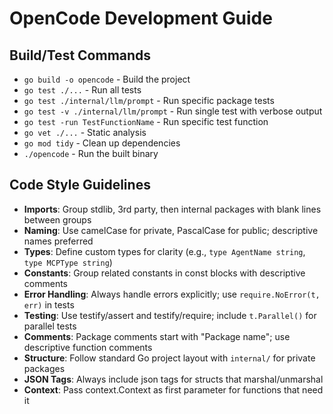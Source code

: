 # OpenCode Development Guide

## Build/Test Commands
- `go build -o opencode` - Build the project  
- `go test ./...` - Run all tests
- `go test ./internal/llm/prompt` - Run specific package tests
- `go test -v ./internal/llm/prompt` - Run single test with verbose output
- `go test -run TestFunctionName` - Run specific test function
- `go vet ./...` - Static analysis
- `go mod tidy` - Clean up dependencies
- `./opencode` - Run the built binary

## Code Style Guidelines
- **Imports**: Group stdlib, 3rd party, then internal packages with blank lines between groups
- **Naming**: Use camelCase for private, PascalCase for public; descriptive names preferred
- **Types**: Define custom types for clarity (e.g., `type AgentName string`, `type MCPType string`)
- **Constants**: Group related constants in const blocks with descriptive comments
- **Error Handling**: Always handle errors explicitly; use `require.NoError(t, err)` in tests
- **Testing**: Use testify/assert and testify/require; include `t.Parallel()` for parallel tests
- **Comments**: Package comments start with "Package name"; use descriptive function comments
- **Structure**: Follow standard Go project layout with `internal/` for private packages
- **JSON Tags**: Always include json tags for structs that marshal/unmarshal
- **Context**: Pass context.Context as first parameter for functions that need it
